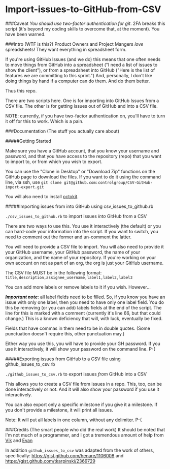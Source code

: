 Import-issues-to-GitHub-from-CSV
================================

###Caveat
*You should use two-factor authentication for git*. 2FA breaks this script (it's beyond my coding skills to overcome that, at the moment). You have been warned.

###Intro (WTF is this?)
Product Owners and Project Mangers _love_ spreadsheets! They want everything in spreadsheet form.

If you're using GitHub Issues (and we do) this means that one often needs to move things from GitHub into a spreadsheet ("I need a list of issues to show the client"), or from a spreadsheet into GitHub ("Here is the list of features we are committing to this sprint.") And, personally, I don't like doing things by hand if a computer can do them. And do them better.

Thus this repo.

There are two scripts here. One is for importing into GitHub Issues from a CSV file. The other is for getting issues out of GitHub and into a CSV file. 

NOTE: currently, if you have two-factor authentication on, you'll have to turn it off for this to work. Which is a pain.

###Documentation (The stuff you actually care about)

#####Getting Started

Make sure you have a GitHub account, that you know your username and password, and that you have access to the repository (repo) that you want to import to, or from which you wish to export.

You can use the "Clone in Desktop" or "Download Zip" functions on the GitHub page to download the files. If you want to do it using the command line, via ssh, use `git clone git@github.com:controlgroup/CSV-GitHub-import-export.git`

You will also need to install [octokit](https://github.com/octokit/octokit.rb).  



#####Importing issues from into GitHub using csv_issues_to_github.rb

`./csv_issues_to_github.rb` to import issues *into* GitHub from a CSV

There are two ways to use this. You use it interactively (the default) or you can hard-code your information into the script. If you want to switch, you need to comment out the former and un-comment the latter. 

You will need to provide a CSV file to import.
You will also need to provide it your GitHub username, your GitHub password, the name of your organization, and the name of your repository. If you're working on your own account on not as part of an org, the org is just your GitHub username.

The CSV file MUST be in the following format:
`title,description,assignee_username,label1,label2,label3`

You can add more labels or remove labels to it if you wish. However...

_**Important note**_: all label fields need to be filled. So, if you know you have an issue with only one label, then you need to have only one label field. You do this by removing (or you can add) labels fields at the end of the script. The line for this is marked with a comment (currently it's line 66, but that could change.)
This is a known deficiency that will, with luck, eventually be fixed. 

Fields that have commas in them need to be in double quotes. (Some punctuation doesn't require this, other punctuation may.)

Either way you use this, you will have to provide your GH password. If you use it interactively, it will show your password on the command line. P-(


#####Exporting issues from GitHub to a CSV file using github_issues_to_csv.rb

`./github_issues_to_csv.rb` to export issues *from* GitHub into a CSV

This allows you to create a CSV file from issues in a repo. This, too, can be done interactively or not. And it will also show your password if you use it interactively.

You can also export only a specific milestone if you give it a milestone. If you don't provide a milestone, it will print all issues.

Note: It will put all labels in one column, without any delimiter. P-(


###Credits (The smart people who did the real work)
It should be noted that I'm not much of a programmer, and I got a tremendous amount of help from [Vik](https://github.com/datvikash) and [Evan](https://github.com/evan108108)

In addition `github_issues_to_csv` was adapted from the work of others, specifically: https://gist.github.com/henare/1106008 and https://gist.github.com/tkarpinski/2369729
